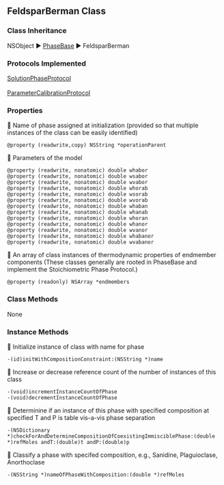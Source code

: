 ## FeldsparBerman Class
### Class Inheritance
NSObject ▶️ [PhaseBase](PhaseBase.html) ▶️ FeldsparBerman
### Protocols Implemented
[SolutionPhaseProtocol](SolutionPhaseProtocol.html)<br />    
[ParameterCalibrationProtocol](ParameterCalibrationProtocol.html)    

### Properties
🔹 Name of phase assigned at initialization (provided so that multiple instances of the class can be easily identified)
```
@property (readwrite,copy) NSString *operationParent
```
🔹 Parameters of the model
```
@property (readwrite, nonatomic) double whabor
@property (readwrite, nonatomic) double wsabor
@property (readwrite, nonatomic) double wvabor
@property (readwrite, nonatomic) double whorab
@property (readwrite, nonatomic) double wsorab
@property (readwrite, nonatomic) double wvorab
@property (readwrite, nonatomic) double whaban
@property (readwrite, nonatomic) double whanab
@property (readwrite, nonatomic) double whoran
@property (readwrite, nonatomic) double whanor
@property (readwrite, nonatomic) double wvanor
@property (readwrite, nonatomic) double whabanor
@property (readwrite, nonatomic) double wvabanor
```
🔹 An array of class instances of thermodynamic properties of endmember components (These classes generally are rooted in PhaseBase and implement the Stoichiometric Phase Protocol.)
```
@property (readonly) NSArray *endmembers
```
### Class Methods
None  

### Instance Methods
🔹 Initialize instance of class with name for phase
```
-(id)initWithCompositionConstraint:(NSString *)name
```
🔹 Increase or decrease reference count of the number of instances of this class
```
-(void)incrementInstanceCountOfPhase
-(void)decrementInstanceCountOfPhase
```
🔹 Determinine if an instance of this phase with specified composition at specified T and P is table vis-a-vis phase separation
```
-(NSDictionary *)checkForAndDetermineCompositionOfCoexistingImmisciblePhase:(double *)refMoles andT:(double)t andP:(double)p
```
🔹 Classify a phase with specifed composition, e.g., Sanidine, Plaguioclase, Anorthoclase
```
-(NSString *)nameOfPhaseWithComposition:(double *)refMoles
```